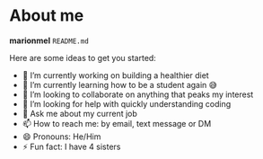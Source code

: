 # About me


**marionmel** `README.md`

Here are some ideas to get you started:

- 🔭 I’m currently working on building a healthier diet
- 🌱 I’m currently learning how to be a student again 😅
- 👯 I’m looking to collaborate on anything that peaks my interest
- 🤔 I’m looking for help with quickly understanding coding
- 💬 Ask me about my current job
- 📫 How to reach me: by email, text message or DM
- 😄 Pronouns: He/Him
- ⚡ Fun fact: I have 4 sisters
